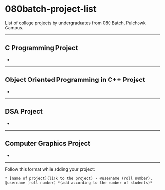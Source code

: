 # 080batch-project-list
List of college projects by undergraduates from 080 Batch, Pulchowk Campus. 

---

## C Programming Project
* 

---

## Object Oriented Programming in C++ Project
* 

---

## DSA Project
* 

---

## Computer Graphics Project
* 

---

Follow this format while adding your project:

```
* [name of project](link to the project) - @username (roll number), @username (roll number) *(add according to the number of students)*
```
